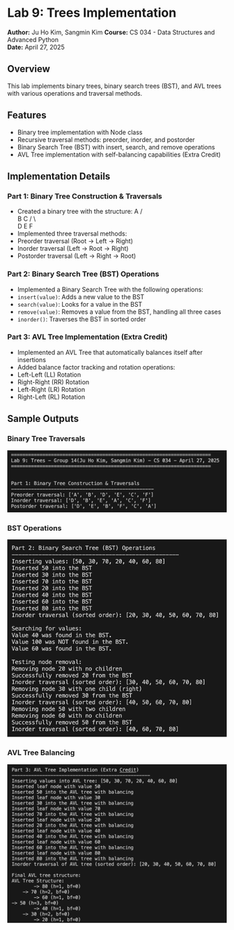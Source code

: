# Lab 9: Trees Implementation

**Author:** Ju Ho Kim, Sangmin Kim
**Course:** CS 034 - Data Structures and Advanced Python  
**Date:** April 27, 2025

## Overview
This lab implements binary trees, binary search trees (BST), and AVL trees with various operations and traversal methods.

## Features
- Binary tree implementation with Node class
- Recursive traversal methods: preorder, inorder, and postorder
- Binary Search Tree (BST) with insert, search, and remove operations
- AVL Tree implementation with self-balancing capabilities (Extra Credit)

## Implementation Details

### Part 1: Binary Tree Construction & Traversals
- Created a binary tree with the structure:
    A
   / \
  B   C
 / \   \
D   E   F
- Implemented three traversal methods:
- Preorder traversal (Root -> Left -> Right)
- Inorder traversal (Left -> Root -> Right)
- Postorder traversal (Left -> Right -> Root)

### Part 2: Binary Search Tree (BST) Operations
- Implemented a Binary Search Tree with the following operations:
- `insert(value)`: Adds a new value to the BST
- `search(value)`: Looks for a value in the BST
- `remove(value)`: Removes a value from the BST, handling all three cases
- `inorder()`: Traverses the BST in sorted order

### Part 3: AVL Tree Implementation (Extra Credit)
- Implemented an AVL Tree that automatically balances itself after insertions
- Added balance factor tracking and rotation operations:
- Left-Left (LL) Rotation
- Right-Right (RR) Rotation
- Left-Right (LR) Rotation
- Right-Left (RL) Rotation

## Sample Outputs

### Binary Tree Traversals
![Binary Tree Traversals](./screenshots/binary_tree_traversals.png)

### BST Operations
![BST Operations](./screenshots/bst_operations.png)

### AVL Tree Balancing
![AVL Tree Balancing](./screenshots/avl_tree_balancing.png)